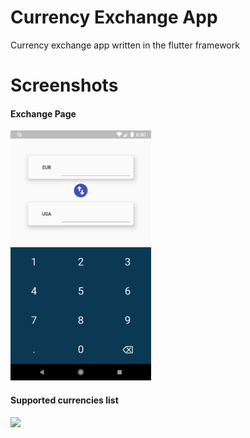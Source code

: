# Currency Exchange App

Currency exchange app written in the flutter framework

# Screenshots
#### Exchange Page
<img src="images/Screen1.png" height=400em />

#### Supported currencies list
<img src="images/FlagScrolling.gif" height=400em />
